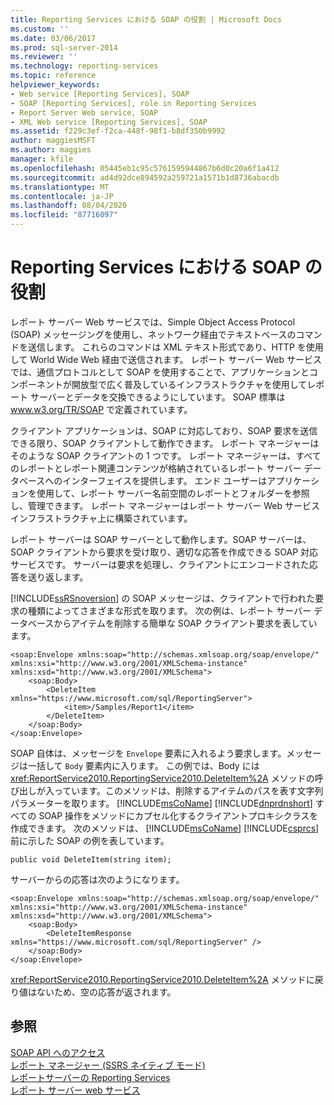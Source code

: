 ```yaml
---
title: Reporting Services における SOAP の役割 | Microsoft Docs
ms.custom: ''
ms.date: 03/06/2017
ms.prod: sql-server-2014
ms.reviewer: ''
ms.technology: reporting-services
ms.topic: reference
helpviewer_keywords:
- Web service [Reporting Services], SOAP
- SOAP [Reporting Services], role in Reporting Services
- Report Server Web service, SOAP
- XML Web service [Reporting Services], SOAP
ms.assetid: f229c3ef-f2ca-448f-98f1-b8df350b9992
author: maggiesMSFT
ms.author: maggies
manager: kfile
ms.openlocfilehash: 05445eb1c95c5761595944867b6d0c20a6f1a412
ms.sourcegitcommit: ad4d92dce894592a259721a1571b1d8736abacdb
ms.translationtype: MT
ms.contentlocale: ja-JP
ms.lasthandoff: 08/04/2020
ms.locfileid: "87716097"
---
```

# <a name="the-role-of-soap-in-reporting-services"></a>Reporting Services における SOAP の役割
  レポート サーバー Web サービスでは、Simple Object Access Protocol (SOAP) メッセージングを使用し、ネットワーク経由でテキストベースのコマンドを送信します。 これらのコマンドは XML テキスト形式であり、HTTP を使用して World Wide Web 経由で送信されます。 レポート サーバー Web サービスでは、通信プロトコルとして SOAP を使用することで、アプリケーションとコンポーネントが開放型で広く普及しているインフラストラクチャを使用してレポート サーバーとデータを交換できるようにしています。 SOAP 標準は www.w3.org/TR/SOAP で定義されています。  
  
 クライアント アプリケーションは、SOAP に対応しており、SOAP 要求を送信できる限り、SOAP クライアントして動作できます。 レポート マネージャーはそのような SOAP クライアントの 1 つです。 レポート マネージャーは、すべてのレポートとレポート関連コンテンツが格納されているレポート サーバー データベースへのインターフェイスを提供します。 エンド ユーザーはアプリケーションを使用して、レポート サーバー名前空間のレポートとフォルダーを参照し、管理できます。 レポート マネージャーはレポート サーバー Web サービス インフラストラクチャ上に構築されています。  
  
 レポート サーバーは SOAP サーバーとして動作します。SOAP サーバーは、SOAP クライアントから要求を受け取り、適切な応答を作成できる SOAP 対応サービスです。 サーバーは要求を処理し、クライアントにエンコードされた応答を送り返します。  
  
 [!INCLUDE[ssRSnoversion](../../includes/ssrsnoversion-md.md)] の SOAP メッセージは、クライアントで行われた要求の種類によってさまざまな形式を取ります。 次の例は、レポート サーバー データベースからアイテムを削除する簡単な SOAP クライアント要求を表しています。  
  
```  
<soap:Envelope xmlns:soap="http://schemas.xmlsoap.org/soap/envelope/" xmlns:xsi="http://www.w3.org/2001/XMLSchema-instance" xmlns:xsd="http://www.w3.org/2001/XMLSchema">  
    <soap:Body>  
        <DeleteItem xmlns="https://www.microsoft.com/sql/ReportingServer">  
            <item>/Samples/Report1</item>  
        </DeleteItem>  
    </soap:Body>  
</soap:Envelope>  
```  
  
 SOAP 自体は、メッセージを `Envelope` 要素に入れるよう要求します。メッセージは一括して `Body` 要素内に入ります。 この例では、Body には <xref:ReportService2010.ReportingService2010.DeleteItem%2A> メソッドの呼び出しが入っています。このメソッドは、削除するアイテムのパスを表す文字列パラメーターを取ります。 [!INCLUDE[msCoName](../../includes/msconame-md.md)] [!INCLUDE[dnprdnshort](../../includes/dnprdnshort-md.md)] すべての SOAP 操作をメソッドにカプセル化するクライアントプロキシクラスを作成できます。 次のメソッドは、 [!INCLUDE[msCoName](../../includes/msconame-md.md)] [!INCLUDE[csprcs](../../includes/csprcs-md.md)] 前に示した SOAP の例を表しています。  
  
```  
public void DeleteItem(string item);  
```  
  
 サーバーからの応答は次のようになります。  
  
```  
<soap:Envelope xmlns:soap="http://schemas.xmlsoap.org/soap/envelope/" xmlns:xsi="http://www.w3.org/2001/XMLSchema-instance" xmlns:xsd="http://www.w3.org/2001/XMLSchema">  
    <soap:Body>  
        <DeleteItemResponse xmlns="https://www.microsoft.com/sql/ReportingServer" />  
    </soap:Body>  
</soap:Envelope>  
```  
  
 <xref:ReportService2010.ReportingService2010.DeleteItem%2A> メソッドに戻り値はないため、空の応答が返されます。  
  
## <a name="see-also"></a>参照  
 [SOAP API へのアクセス](accessing-the-soap-api.md)   
 [レポート マネージャー &#40;SSRS ネイティブ モード&#41;](../report-manager-ssrs-native-mode.md)   
 [レポートサーバーの Reporting Services](../reporting-services-report-server.md)   
 [レポート サーバー web サービス](report-server-web-service.md)  
  
  
